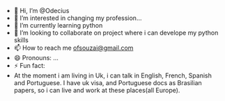 - 👋 Hi, I’m @Odecius
- 👀 I’m interested in changing my profession...
- 🌱 I’m currently learning python
- 💞️ I’m looking to collaborate on project where i can develope my python skills
- 📫 How to reach me ofsouzai@gmail.com
- 😄 Pronouns: ...
- ⚡ Fun fact: 
- At the moment i am living in Uk, i can talk in English, French, Spanish and Portuguese. I have uk visa, and Portuguese docs as Brasilian papers, so i can live and work at these places(all Europe).
<!---
Odecius/Odecius is a ✨ special ✨ repository because its `README.md` (this file) appears on your GitHub profile.
You can click the Preview link to take a look at your changes.
--->
